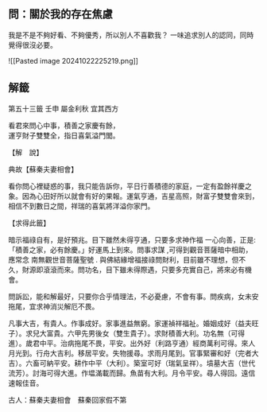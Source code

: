 ## 問：關於我的存在焦慮
我是不是不夠好看、不夠優秀，所以別人不喜歡我？
一味追求別人的認同，同時覺得很沒必要。

![[Pasted image 20241022225219.png]]
## 解籤
第五十三籤 壬申 屬金利秋 宜其西方  
  
看君來問心中事，積善之家慶有餘，  
運亨財子雙雙全，指日喜氣溢門閭。  
  
【解　說】  
  
典故【蘇秦夫妻相會】  
  
看你問心裡疑惑的事，我只能告訴你，平日行善積德的家庭，一定有盈餘祥慶之象。因為心田好所以就會有好的果報。運氣亨通，吉星高照，財富子雙雙會來到，相信不到數日之間，祥瑞的喜氣將洋溢你家門。  
  
【求得此籤】  
  
暗示福祿自有，是好預兆。目下雖然未得亨通，只要多求神作福 一心向善，正是:「積善之家，必有餘慶。」好運馬上到來。問事求謀 ,可得到觀音菩薩暗中相助，應常念 南無觀世音菩薩聖號 . 與佛結緣增福接祿問財利，目前雖不理想，但不久，財源即滾滾而來。問功名，目下雖未得際遇，只要多充實自己，將來必有機會。  
  
問訴訟，能和解最好，只要你合乎情理法，不必憂慮，不會有事。問疾病，女未安拖尾，宜求神消災解厄不畏。  
  
凡事大吉，有貴人。作事成好。家事進益無窮。家運禎祥福祉。婚姻成好（益夫旺子）。求兒大富貴。六甲先男後女（雙生貴子）。求財積善大利。功名無（可得進）。歲君中平。治病拖尾不畏，平安。出外好（利路亨通）經商萬利可得。來人月光到。行舟大吉利。移居平安。失物援尋。求雨月尾到。官事緊審和好（完者大吉）。六畜可納平安。耕作中平（大利）。築室可好（瑞氣呈祥）。墳墓大吉（世代流芳）。討海可得大進。作塭滿載而歸。魚苗有大利。月令平安。尋人得回。遠信速報佳音。  
  
古人：蘇秦夫妻相會　蘇秦回家假不第